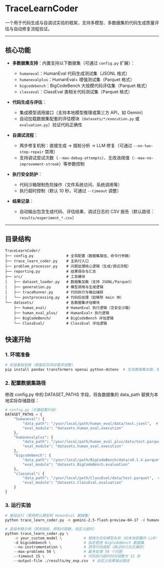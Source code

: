 # TraceLearnCoder

一个用于代码生成与自调试实验的框架，支持多模型、多数据集的代码生成质量评估与自动修复流程验证。

---

## 核心功能

- **多数据集支持**：内置支持以下数据集（可通过 `config.py` 扩展）：
  - `humaneval`：HumanEval 代码生成测试集（JSONL 格式）
  - `humanevalplus`：HumanEval+ 增强测试集（Parquet 格式）
  - `bigcodebench`：BigCodeBench 大规模代码评估集（Parquet 格式）
  - `classeval`：ClassEval 类相关代码测试集（Parquet 格式）

- **代码生成与评估**：
  - 集成模型调用接口（支持本地模型推理或第三方 API，如 Gemini）
  - 自动加载数据集配套的评估模块（`datasets/*/execution.py` 或 `evaluation.py`）验证代码正确性

- **自调试流程**：
  - 两步修复机制：直接生成 → 插桩分析 → LLM 修复（可通过 `--no-two-step-repair` 禁用）
  - 支持调试尝试次数（`--max-debug-attempts`）、无改进阈值（`--max-no-improvement-streak`）等参数控制

- **执行安全防护**：
  - 代码沙箱限制危险操作（文件系统访问、系统调用等）
  - 执行超时控制（默认 10 秒，可通过 `--timeout` 调整）

- **结果记录**：
  - 自动输出包含生成代码、评估结果、调试日志的 CSV 报告（默认路径：`results/experiment_*.csv`）

---

## 目录结构

```plaintext
TraceLearnCoder/
├── config.py               # 全局配置（数据集路径、命令行参数）
├── trace_learn_coder.py    # 主执行入口
├── problem_processor.py    # 问题处理核心逻辑（生成/调试流程）
├── reporting.py            # 结果保存与汇总
├── src/                    # 工具模块
│   ├── dataset_loader.py   # 数据集加载（支持 JSONL/Parquet）
│   ├── generation.py       # 模型调用与生成逻辑
│   ├── traceRunner.py      # 代码执行与输出捕获
│   └── postprocessing.py   # 代码后处理（如移除 main 块）
└── datasets/               # 各数据集评估模块
    ├── human_eval/         # HumanEval 执行逻辑（含安全沙箱）
    ├── human_eval_plus/    # HumanEval+ 执行逻辑
    ├── BigCodeBench/       # BigCodeBench 评估逻辑
    └── ClassEval/          # ClassEval 评估逻辑
```

## 快速开始

### 1. 环境准备
```bash
# 安装基础依赖（根据实际项目需求调整）
pip install pandas transformers openai python-dotenv  # 包含数据集加载、模型调用、环境变量管理库
```

### 2. 配置数据集路径

修改 config.py 中的 DATASET_PATHS 字段，将各数据集的 data_path 替换为本地实际存储路径：
```python
# config.py（关键配置片段）
DATASET_PATHS = {
    "humaneval": {
        "data_path": "/your/local/path/human_eval/data/test.jsonl",  # 本地 HumanEval 测试集路径（JSONL）
        "eval_module": "datasets.human_eval.execution"
    },
    "humanevalplus": {
        "data_path": "/your/local/path/human_eval_plus/data/test.parquet",  # 本地 HumanEval+ 测试集路径（Parquet）
        "eval_module": "datasets.human_eval.execution"
    },
    "bigcodebench": {
        "data_path": "/your/local/path/BigCodeBench/data/v0.1.4.parquet",  # 本地 BigCodeBench 测试集路径（Parquet）
        "eval_module": "datasets.BigCodeBench.evaluation"
    },
    "classeval": {
        "data_path": "/your/local/path/ClassEval/data/test.parquet",  # 本地 ClassEval 测试集路径（Parquet）
        "eval_module": "datasets.ClassEval.evaluation"
    }
}
```

### 3. 运行实验

```bash
# 基础运行（使用默认模型和 HumanEval 数据集）
python trace_learn_coder.py -m gemini-2.5-flash-preview-04-17 -d humaneval

# 高级参数示例（禁用插桩、限制问题数、自定义超时）
python trace_learn_coder.py \
    -m your_custom_model \          # 替换为实际模型名称（如本地部署的 LLM）
    -d bigcodebench \               # 指定使用 BigCodeBench 数据集
    --no-instrumentation \          # 禁用代码插桩（跳过执行日志捕获）
    --max-problems 50 \             # 最多处理 50 个问题
    --timeout 15 \                  # 代码执行超时时间调整为 15 秒
    --output-file ./results/my_exp.csv  # 自定义结果输出路径
```

